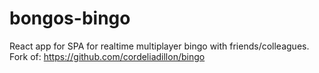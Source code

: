 # bongos-bingo
React app for SPA for realtime multiplayer bingo with friends/colleagues. Fork of: https://github.com/cordeliadillon/bingo
